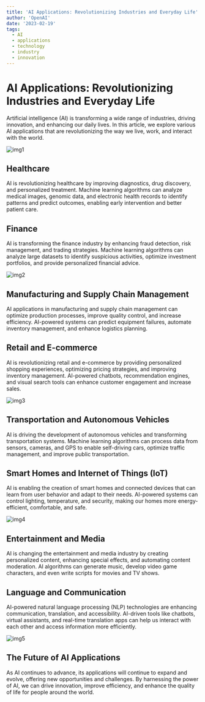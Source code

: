 ```yaml
---
title: 'AI Applications: Revolutionizing Industries and Everyday Life'
author: 'OpenAI'
date: '2023-02-19'
tags:
  - AI
  - applications
  - technology
  - industry
  - innovation
---
```


# AI Applications: Revolutionizing Industries and Everyday Life

Artificial intelligence (AI) is transforming a wide range of industries, driving innovation, and enhancing our daily lives. In this article, we explore various AI applications that are revolutionizing the way we live, work, and interact with the world.

![img1](https://www.aitimejournal.com/wp-content/uploads/2020/10/artificial-intelligence-applications.jpg)

## Healthcare

AI is revolutionizing healthcare by improving diagnostics, drug discovery, and personalized treatment. Machine learning algorithms can analyze medical images, genomic data, and electronic health records to identify patterns and predict outcomes, enabling early intervention and better patient care.

## Finance

AI is transforming the finance industry by enhancing fraud detection, risk management, and trading strategies. Machine learning algorithms can analyze large datasets to identify suspicious activities, optimize investment portfolios, and provide personalized financial advice.

![img2](https://www.bbva.com/wp-content/uploads/2019/04/bbva-ai-finance-1920x1180.jpg)

## Manufacturing and Supply Chain Management

AI applications in manufacturing and supply chain management can optimize production processes, improve quality control, and increase efficiency. AI-powered systems can predict equipment failures, automate inventory management, and enhance logistics planning.

## Retail and E-commerce

AI is revolutionizing retail and e-commerce by providing personalized shopping experiences, optimizing pricing strategies, and improving inventory management. AI-powered chatbots, recommendation engines, and visual search tools can enhance customer engagement and increase sales.

![img3](https://www.analyticsinsight.net/wp-content/uploads/2020/07/ai-in-retail.jpg)

## Transportation and Autonomous Vehicles

AI is driving the development of autonomous vehicles and transforming transportation systems. Machine learning algorithms can process data from sensors, cameras, and GPS to enable self-driving cars, optimize traffic management, and improve public transportation.

## Smart Homes and Internet of Things (IoT)

AI is enabling the creation of smart homes and connected devices that can learn from user behavior and adapt to their needs. AI-powered systems can control lighting, temperature, and security, making our homes more energy-efficient, comfortable, and safe.

![img4](https://www.techfunnel.com/wp-content/uploads/2018/06/Smart-Home-Automation-Using-AI.jpg)

## Entertainment and Media

AI is changing the entertainment and media industry by creating personalized content, enhancing special effects, and automating content moderation. AI algorithms can generate music, develop video game characters, and even write scripts for movies and TV shows.

## Language and Communication

AI-powered natural language processing (NLP) technologies are enhancing communication, translation, and accessibility. AI-driven tools like chatbots, virtual assistants, and real-time translation apps can help us interact with each other and access information more efficiently.

![img5](https://www.sciencedaily.com/images/2020/02/200228132228_1_540x360.jpg)

## The Future of AI Applications

As AI continues to advance, its applications will continue to expand and evolve, offering new opportunities and challenges. By harnessing the power of AI, we can drive innovation, improve efficiency, and enhance the quality of life for people around the world.
